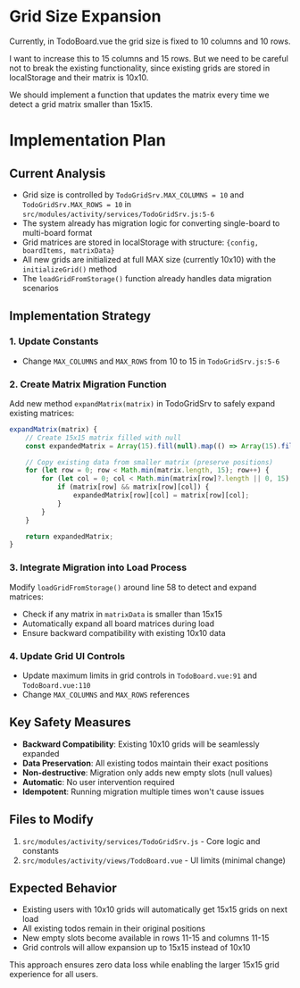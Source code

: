 
# Grid Size Expansion

Currently, in TodoBoard.vue the grid size is fixed to 10 columns and 10 rows.

I want to increase this to 15 columns and 15 rows.
But we need to be careful not to break the existing functionality,
since existing grids are stored in localStorage and their matrix is 10x10.

We should implement a function that updates the matrix every time
we detect a grid matrix smaller than 15x15.

# Implementation Plan

## Current Analysis
- Grid size is controlled by `TodoGridSrv.MAX_COLUMNS = 10` and `TodoGridSrv.MAX_ROWS = 10` in `src/modules/activity/services/TodoGridSrv.js:5-6`
- The system already has migration logic for converting single-board to multi-board format
- Grid matrices are stored in localStorage with structure: `{config, boardItems, matrixData}`
- All new grids are initialized at full MAX size (currently 10x10) with the `initializeGrid()` method
- The `loadGridFromStorage()` function already handles data migration scenarios

## Implementation Strategy

### 1. Update Constants
- Change `MAX_COLUMNS` and `MAX_ROWS` from 10 to 15 in `TodoGridSrv.js:5-6`

### 2. Create Matrix Migration Function
Add new method `expandMatrix(matrix)` in TodoGridSrv to safely expand existing matrices:
```javascript
expandMatrix(matrix) {
    // Create 15x15 matrix filled with null
    const expandedMatrix = Array(15).fill(null).map(() => Array(15).fill(null));

    // Copy existing data from smaller matrix (preserve positions)
    for (let row = 0; row < Math.min(matrix.length, 15); row++) {
        for (let col = 0; col < Math.min(matrix[row]?.length || 0, 15); col++) {
            if (matrix[row] && matrix[row][col]) {
                expandedMatrix[row][col] = matrix[row][col];
            }
        }
    }

    return expandedMatrix;
}
```

### 3. Integrate Migration into Load Process
Modify `loadGridFromStorage()` around line 58 to detect and expand matrices:
- Check if any matrix in `matrixData` is smaller than 15x15
- Automatically expand all board matrices during load
- Ensure backward compatibility with existing 10x10 data

### 4. Update Grid UI Controls
- Update maximum limits in grid controls in `TodoBoard.vue:91` and `TodoBoard.vue:110`
- Change `MAX_COLUMNS` and `MAX_ROWS` references

## Key Safety Measures
- **Backward Compatibility**: Existing 10x10 grids will be seamlessly expanded
- **Data Preservation**: All existing todos maintain their exact positions
- **Non-destructive**: Migration only adds new empty slots (null values)
- **Automatic**: No user intervention required
- **Idempotent**: Running migration multiple times won't cause issues

## Files to Modify
1. `src/modules/activity/services/TodoGridSrv.js` - Core logic and constants
2. `src/modules/activity/views/TodoBoard.vue` - UI limits (minimal change)

## Expected Behavior
- Existing users with 10x10 grids will automatically get 15x15 grids on next load
- All existing todos remain in their original positions
- New empty slots become available in rows 11-15 and columns 11-15
- Grid controls will allow expansion up to 15x15 instead of 10x10

This approach ensures zero data loss while enabling the larger 15x15 grid experience for all users.
